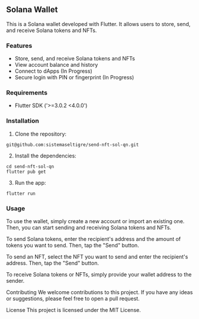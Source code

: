 ## Solana Wallet

This is a Solana wallet developed with Flutter. It allows users to store, send, and receive Solana tokens and NFTs.

### Features

* Store, send, and receive Solana tokens and NFTs
* View account balance and history
* Connect to dApps (In Progress)
* Secure login with PIN or fingerprint (In Progress)

### Requirements

* Flutter SDK ('>=3.0.2 <4.0.0')

### Installation

1. Clone the repository:
```
git@github.com:sistemaseltigre/send-nft-sol-qn.git
```
2. Install the dependencies:
```
cd send-nft-sol-qn
flutter pub get
```
3. Run the app:
```
flutter run
```
### Usage
To use the wallet, simply create a new account or import an existing one. Then, you can start sending and receiving Solana tokens and NFTs.

To send Solana tokens, enter the recipient's address and the amount of tokens you want to send. Then, tap the "Send" button.

To send an NFT, select the NFT you want to send and enter the recipient's address. Then, tap the "Send" button.

To receive Solana tokens or NFTs, simply provide your wallet address to the sender.

Contributing
We welcome contributions to this project. If you have any ideas or suggestions, please feel free to open a pull request.

License
This project is licensed under the MIT License.



